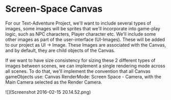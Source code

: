 # Screen-Space Canvas

For our Text-Adventure Project, we'll want to include several types of images, some images will be sprites that we'll incorporate into game-play logic, such as NPC characters, Player character etc.  We'll include some other images as part of the user-interface (UI-Images).  These will be added to our project as UI -> Image.  These Images are associated with the Canvas, and by default, they are child objects of the Canvas. 

If we want to have size consistency for sizing these 2 different types of images between scenes, we can implement a single rendering mode across all scenes.  To do that, we'll implement the convention that all Canvas gameObjects use: Canvas RenderMode: Screen Space - Camera, with the Main Camera selected as the Render Camera.  

![](Screenshot 2016-02-15 20.14.52.png)





